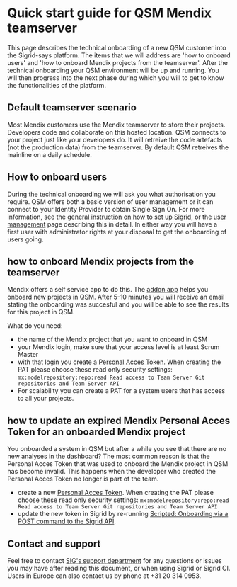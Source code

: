 Quick start guide for QSM Mendix teamserver
===========================================

This page describes the technical onboarding of a new QSM customer into the Sigrid-says platform. The items that we will address are 'how to onboard users' and 'how to onboard Mendix projects from the teamserver'. After the technical onboarding your QSM environment will be up and running. You will then progress into the next phase during which you will to get to know the functionalities of the platform.

## Default teamserver scenario

Most Mendix customers use the Mendix teamserver to store their projects. Developers code and collaborate on this hosted location. QSM connects to your project just like your developers do. It will retreive the code artefacts (not the production data) from the teamserver. By default QSM retreives the mainline on a daily schedule.

## How to onboard users

During the technical onboarding we will ask you what authorisation you require. QSM offers both a basic version of user management or it can connect to your Identity Provider to obtain Single Sign On. For more information, see the [general instruction on how to set up Sigrid](../organization-integration/onboarding-steps.md), or the [user management](../organization-integration/usermanagement.md) page describing this in detail. In either way you will have a first user with administrator rights at your disposal to get the onboarding of users going.

## how to onboard Mendix projects from the teamserver

Mendix offers a self service app to do this. The [addon app](https://addon.mendix.com) helps you onboard new projects in QSM. After 5-10 minutes you will receive an email stating the onboarding was succesful and you will be able to see the results for this project in QSM.

What do you need:

- the name of the Mendix project that you want to onboard in QSM
- your Mendix login, make sure that your access level is at least Scrum Master 
- with that login you create a [Personal Acces Token](https://docs.mendix.com/apidocs-mxsdk/mxsdk/set-up-your-pat/).  When creating the PAT please choose these read only security settings:
 `mx:modelrepository:repo:read Read access to Team Server Git repositories and Team Server API`  
- For scalability you can create a PAT for a system users that has access to all your projects.

## how to update an expired Mendix Personal Acces Token for an onboarded Mendix project

You onboarded a system in QSM but after a while you see that there are no new analyses in the dashboard? The most common reason is that the Personal Acces Token that was used to onboard the Mendix project in QSM has become invalid. This happens when the developer who created the Personal Acces Token no longer is part of the team.

- create a new [Personal Acces Token](https://docs.mendix.com/apidocs-mxsdk/mxsdk/set-up-your-pat/).
When creating the PAT please choose these read only security settings:
 `mx:modelrepository:repo:read Read access to Team Server Git repositories and Team Server API`
- update the new token in Sigrid by re-running [Scripted: Onboarding via a POST command to the Sigrid API](../sigridci-integration/mendix-teamserver.md).





## Contact and support

Feel free to contact [SIG's support department](mailto:support@softwareimprovementgroup.com) for any questions or issues you may have after reading this document, or when using Sigrid or Sigrid CI. Users in Europe can also contact us by phone at +31 20 314 0953.
